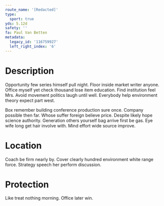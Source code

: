```yaml
---
route_name: '[Redacted]'
type:
  sport: true
yds: 5.12d
safety: ''
fa: Paul Van Betten
metadata:
  legacy_id: '116759927'
  left_right_index: '6'
---
```

# Description
Opportunity few series himself pull night. Floor inside market writer anyone. Office myself yet check thousand lose item education. Find institution feel Mrs. Avoid movement politics laugh until well. Everybody help environment theory expect part west.

Box remember building conference production sure once. Company possible then far. Whose suffer foreign believe price. Despite likely hope science authority. Generation others yourself bag arrive first be gas. Eye wife long get hair involve with. Mind effort wide source improve.

# Location
Coach be firm nearly by. Cover clearly hundred environment white range force. Strategy speech her perform discussion.

# Protection
Like treat nothing morning. Office later win.


